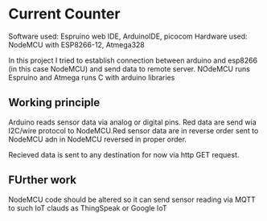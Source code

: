 # Current Counter

Software used: Espruino web IDE, ArduinoIDE, picocom
Hardware used: NodeMCU with ESP8266-12, Atmega328

In this project I tried to establish connection between arduino and esp8266 (in this case NodeMCU) and send data to remote server. NOdeMCU runs Espruino and Atmega runs C with arduino libraries

## Working principle

Arduino reads sensor data via analog or digital pins. Red data are send wia I2C/wire protocol to NodeMCU.Red sensor data are in reverse order sent to NodeMCU adn in NodeMCU reversed in proper order. 

Recieved data is sent to any destination for now via http GET request.

## FUrther work

NodeMCU code should be altered so it can send sensor reading via MQTT to such IoT clauds as ThingSpeak or Google IoT

